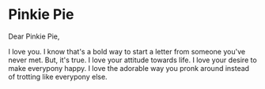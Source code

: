 # Pinkie Pie

Dear Pinkie Pie,

I love you. I know that's a bold way to start a letter from someone you've never met. But, it's true. I love your attitude towards life. I love your desire to make everypony happy. I love the adorable way you pronk around instead of trotting like everypony else.

